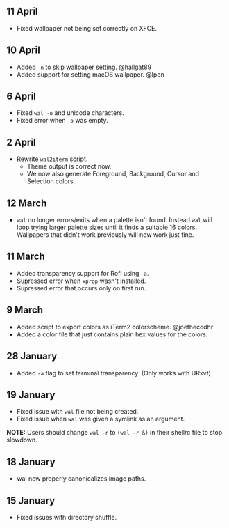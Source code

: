 ## 11 April

- Fixed wallpaper not being set correctly on XFCE.

## 10 April

- Added `-n` to skip wallpaper setting. @hallgat89
- Added support for setting macOS wallpaper. @lpon

## 6 April

- Fixed `wal -o` and unicode characters.
- Fixed error when `-o` was empty.

## 2 April

- Rewrite `wal2iterm` script.
    - Theme output is correct now.
    - We now also generate Foreground, Background, Cursor and Selection colors.

## 12 March

- `wal` no longer errors/exits when a palette isn't found. Instead `wal` will loop trying larger palette sizes until it finds a suitable 16 colors. Wallpapers that didn't work previously will now work just fine.

## 11 March

- Added transparency support for Rofi using `-a`.
- Supressed error when `xprop` wasn't installed.
- Supressed error that occurs only on first run.

## 9 March

- Added script to export colors as iTerm2 colorscheme. @joethecodhr
- Added a color file that just contains plain hex values for the colors.

## 28 January

- Added `-a` flag to set terminal transparency. (Only works with URxvt)

## 19 January

- Fixed issue with `wal` file not being created.
- Fixed issue when `wal` was given a symlink as an argument.


**NOTE:** Users should change `wal -r` to `(wal -r &)` in their shellrc file to stop slowdown.


## 18 January

- wal now properly canonicalizes image paths.


## 15 January

- Fixed issues with directory shuffle.
